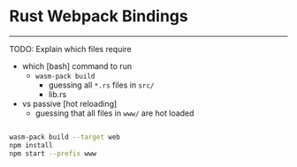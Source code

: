 # Rust Webpack Bindings

---

TODO: Explain which files require

- which [bash] command to run
  - `wasm-pack build`
    - guessing all `*.rs` files in `src/`
    - lib.rs
- vs passive [hot reloading]
  - guessing that all files in `www/` are hot loaded

```bash

wasm-pack build --target web
npm install
npm start --prefix www

```
